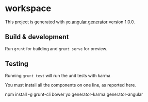 # workspace

This project is generated with [yo angular generator](https://github.com/yeoman/generator-angular)
version 1.0.0.

## Build & development

Run `grunt` for building and `grunt serve` for preview.

## Testing

Running `grunt test` will run the unit tests with karma.




You must install all the components on one line, as reported here.

npm install -g grunt-cli bower yo generator-karma generator-angular